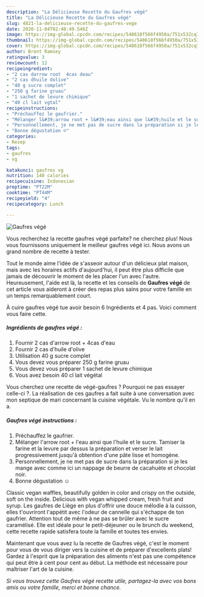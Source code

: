 ```yaml
---
description: "La Délicieuse Recette du Gaufres végé"
title: "La Délicieuse Recette du Gaufres végé"
slug: 4821-la-delicieuse-recette-du-gaufres-vege
date: 2020-11-04T02:48:49.546Z
image: https://img-global.cpcdn.com/recipes/548618f566f4950a/751x532cq70/gaufres-vege-photo-principale-de-la-recette.jpg
thumbnail: https://img-global.cpcdn.com/recipes/548618f566f4950a/751x532cq70/gaufres-vege-photo-principale-de-la-recette.jpg
cover: https://img-global.cpcdn.com/recipes/548618f566f4950a/751x532cq70/gaufres-vege-photo-principale-de-la-recette.jpg
author: Brent Ramsey
ratingvalue: 3
reviewcount: 12
recipeingredient:
- "2 cas darrow root  4cas deau"
- "2 cas dhuile dolive"
- "40 g sucre complet"
- "250 g farine gruau"
- "1 sachet de levure chimique"
- "40 cl lait vgtal"
recipeinstructions:
- "Préchauffez le gaufrier."
- "Mélanger l&#39;arrow root + l&#39;eau ainsi que l&#39;huile et le sucre. Tamiser la farine et la levure par dessus la préparation et verser le lait progressivement jusqu&#39;à obtention d&#39;une pâte lisse et homogène."
- "Personnellement, je ne met pas de sucre dans la préparation si je les mange avec comme ici un nappage de beurre de cacahuète et chocolat noir."
- "Bonne dégustation ☺"
categories:
- Resep
tags:
- gaufres
- vg

katakunci: gaufres vg 
nutrition: 140 calories
recipecuisine: Indonesian
preptime: "PT22M"
cooktime: "PT44M"
recipeyield: "4"
recipecategory: Lunch

---
```



![Gaufres végé](https://img-global.cpcdn.com/recipes/548618f566f4950a/751x532cq70/gaufres-vege-photo-principale-de-la-recette.jpg)

Vous recherchez la recette gaufres végé parfaite? ne cherchez plus! Nous vous fournissons uniquement le meilleur gaufres végé ici. Nous avons un grand nombre de recette à tester.

Tout le monde aime l'idée de s'asseoir autour d'un délicieux plat maison, mais avec les horaires actifs d'aujourd'hui, il peut être plus difficile que jamais de découvrir le moment de les placer l'un avec l'autre. Heureusement, l'aide est là, la recette et les conseils de <strong> Gaufres végé </strong> de cet article vous aideront à créer des repas plus sains pour votre famille en un temps remarquablement court.

<!--inarticleads1-->

À cuire gaufres végé tue avoir besoin 6 Ingrédients et 4 pas. Voici comment vous faire cette.

##### Ingrédients de gaufres végé :

1. Fournir 2 cas d&#39;arrow root + 4cas d&#39;eau
1. Fournir 2 cas d&#39;huile d&#39;olive
1. Utilisation 40 g sucre complet
1. Vous devez vous préparer 250 g farine gruau
1. Vous devez vous préparer 1 sachet de levure chimique
1. Vous avez besoin 40 cl lait végétal


Vous cherchez une recette de végé-gaufres ? Pourquoi ne pas essayer celle-ci ?. La réalisation de ces gaufres a fait suite à une conversation avec mon septique de mari concernant la cuisine végétale. Vu le nombre qu&#39;il en a. 

<!--inarticleads2-->

##### Gaufres végé instructions :

1. Préchauffez le gaufrier.
1. Mélanger l&#39;arrow root + l&#39;eau ainsi que l&#39;huile et le sucre. Tamiser la farine et la levure par dessus la préparation et verser le lait progressivement jusqu&#39;à obtention d&#39;une pâte lisse et homogène.
1. Personnellement, je ne met pas de sucre dans la préparation si je les mange avec comme ici un nappage de beurre de cacahuète et chocolat noir.
1. Bonne dégustation ☺


Classic vegan waffles, beautifully golden in color and crispy on the outside, soft on the inside. Delicious with vegan whipped cream, fresh fruit and syrup. Les gaufres de Liège en plus d&#39;offrir une douce mélodie à la cuisson, elles t&#39;ouvriront l&#39;appétit avec l&#39;odeur de cannelle qui s&#39;échappe de ton gaufrier. Attention tout de même à ne pas se brûler avec le sucre caramélisé. Elle est idéale pour le petit-déjeuner ou le brunch du weekend, cette recette rapide satisfera toute la famille et toutes tes envies. 

<!--inarticleads1-->

<p>
Maintenant que vous avez lu la recette de Gaufres végé, c'est le moment pour vous de vous diriger vers la cuisine et de préparer d'excellents plats! Gardez à l'esprit que la préparation des aliments n'est pas une compétence qui peut être à cent pour cent au début. La méthode est nécessaire pour maîtriser l'art de la cuisine.
</p>

<p>
<i>Si vous trouvez cette Gaufres végé recette utile, partagez-la avec vos bons amis ou votre famille, merci et bonne chance.</i>
</p>
